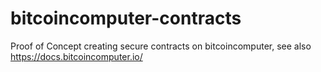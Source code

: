 # bitcoincomputer-contracts
Proof of Concept creating secure contracts on bitcoincomputer, see also https://docs.bitcoincomputer.io/
